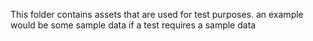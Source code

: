  This folder contains assets that are used for test purposes. 
 an example would be some sample data if a test requires a sample data